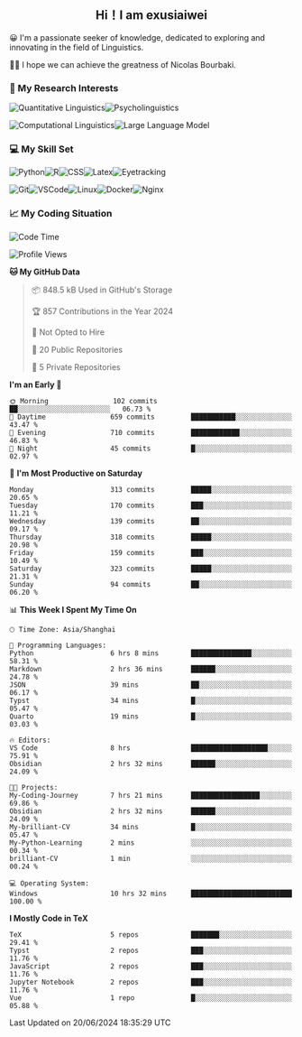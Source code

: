   

## <div align="center">Hi！I am exusiaiwei</div>  

😀 I'm a passionate seeker of knowledge, dedicated to exploring and innovating in the field of Linguistics.

🙋‍♂️ I hope we can achieve the greatness of Nicolas Bourbaki.

### 🔬 My Research Interests  

![Quantitative Linguistics](https://img.shields.io/badge/Quantitative%20Linguistics-%230072CC.svg?&style=for-the-badge&logo=appveyor&logoColor=white)![Psycholinguistics](https://img.shields.io/badge/Psycholinguistics-%2301a3a1.svg?&style=for-the-badge&logo=AWS%20Amplify&logoColor=white)

![Computational Linguistics](https://img.shields.io/badge/Computational%20Linguistics-%231877F2.svg?&style=for-the-badge&logo=Markdown&logoColor=white)![Large Language Model](https://img.shields.io/badge/Large%20Language%20Model-%23F76300.svg?&style=for-the-badge&logo=Android&logoColor=white)

### 💻 My Skill Set

![Python](https://img.shields.io/badge/Python-%2314354C.svg?style=for-the-badge&logo=python&logoColor=white&color=2AB3E3)![R](https://img.shields.io/badge/-R-276DC3?style=for-the-badge&logo=r&logoColor=white)![CSS](https://img.shields.io/badge/-CSS-1572B6?style=for-the-badge&logo=css3&logoColor=white)![Latex](https://img.shields.io/badge/-Latex-008080?style=for-the-badge&logo=latex&logoColor=white)![Eyetracking](https://img.shields.io/badge/Eyetracking-%230078D6?style=for-the-badge&logo=SearXNG&logoColor=#3050FF)

![Git](https://img.shields.io/badge/-Git-F05032?style=for-the-badge&logo=git&logoColor=white)![VSCode](https://img.shields.io/badge/-VSCode-007ACC?style=for-the-badge&logo=visual-studio-code&logoColor=white)![Linux](https://img.shields.io/badge/-Linux-FCC624?style=for-the-badge&logo=linux&logoColor=black)![Docker](https://img.shields.io/badge/-Docker-2496ED?style=for-the-badge&logo=docker&logoColor=white)![Nginx](https://img.shields.io/badge/-Nginx-009639?style=for-the-badge&logo=nginx&logoColor=white)

### 📈 My Coding Situation

<!--START_SECTION:waka-->
![Code Time](http://img.shields.io/badge/Code%20Time-186%20hrs%2040%20mins-blue)

![Profile Views](http://img.shields.io/badge/Profile%20Views-0-blue)

**🐱 My GitHub Data** 

> 📦 848.5 kB Used in GitHub's Storage 
 > 
> 🏆 857 Contributions in the Year 2024
 > 
> 🚫 Not Opted to Hire
 > 
> 📜 20 Public Repositories 
 > 
> 🔑 5 Private Repositories 
 > 
**I'm an Early 🐤** 

```text
🌞 Morning                102 commits         ██░░░░░░░░░░░░░░░░░░░░░░░   06.73 % 
🌆 Daytime                659 commits         ███████████░░░░░░░░░░░░░░   43.47 % 
🌃 Evening                710 commits         ████████████░░░░░░░░░░░░░   46.83 % 
🌙 Night                  45 commits          █░░░░░░░░░░░░░░░░░░░░░░░░   02.97 % 
```
📅 **I'm Most Productive on Saturday** 

```text
Monday                   313 commits         █████░░░░░░░░░░░░░░░░░░░░   20.65 % 
Tuesday                  170 commits         ███░░░░░░░░░░░░░░░░░░░░░░   11.21 % 
Wednesday                139 commits         ██░░░░░░░░░░░░░░░░░░░░░░░   09.17 % 
Thursday                 318 commits         █████░░░░░░░░░░░░░░░░░░░░   20.98 % 
Friday                   159 commits         ███░░░░░░░░░░░░░░░░░░░░░░   10.49 % 
Saturday                 323 commits         █████░░░░░░░░░░░░░░░░░░░░   21.31 % 
Sunday                   94 commits          ██░░░░░░░░░░░░░░░░░░░░░░░   06.20 % 
```


📊 **This Week I Spent My Time On** 

```text
🕑︎ Time Zone: Asia/Shanghai

💬 Programming Languages: 
Python                   6 hrs 8 mins        ███████████████░░░░░░░░░░   58.31 % 
Markdown                 2 hrs 36 mins       ██████░░░░░░░░░░░░░░░░░░░   24.78 % 
JSON                     39 mins             ██░░░░░░░░░░░░░░░░░░░░░░░   06.17 % 
Typst                    34 mins             █░░░░░░░░░░░░░░░░░░░░░░░░   05.47 % 
Quarto                   19 mins             █░░░░░░░░░░░░░░░░░░░░░░░░   03.03 % 

🔥 Editors: 
VS Code                  8 hrs               ███████████████████░░░░░░   75.91 % 
Obsidian                 2 hrs 32 mins       ██████░░░░░░░░░░░░░░░░░░░   24.09 % 

🐱‍💻 Projects: 
My-Coding-Journey        7 hrs 21 mins       █████████████████░░░░░░░░   69.86 % 
Obsidian                 2 hrs 32 mins       ██████░░░░░░░░░░░░░░░░░░░   24.09 % 
My-brilliant-CV          34 mins             █░░░░░░░░░░░░░░░░░░░░░░░░   05.47 % 
My-Python-Learning       2 mins              ░░░░░░░░░░░░░░░░░░░░░░░░░   00.34 % 
brilliant-CV             1 min               ░░░░░░░░░░░░░░░░░░░░░░░░░   00.24 % 

💻 Operating System: 
Windows                  10 hrs 32 mins      █████████████████████████   100.00 % 
```

**I Mostly Code in TeX** 

```text
TeX                      5 repos             ███████░░░░░░░░░░░░░░░░░░   29.41 % 
Typst                    2 repos             ███░░░░░░░░░░░░░░░░░░░░░░   11.76 % 
JavaScript               2 repos             ███░░░░░░░░░░░░░░░░░░░░░░   11.76 % 
Jupyter Notebook         2 repos             ███░░░░░░░░░░░░░░░░░░░░░░   11.76 % 
Vue                      1 repo              █░░░░░░░░░░░░░░░░░░░░░░░░   05.88 % 
```




 Last Updated on 20/06/2024 18:35:29 UTC
<!--END_SECTION:waka-->
